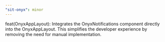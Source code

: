 ```yaml
---
"sit-onyx": minor
---
```


feat(OnyxAppLayout): Integrates the OnyxNotifications component directly into the OnyxAppLayout. This simplifies the developer experience by removing the need for manual implementation.

